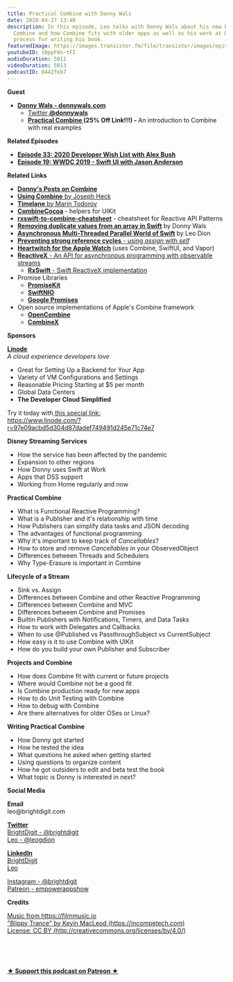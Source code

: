 ```yaml
---
title: Practical Combine with Donny Wals
date: 2020-04-27 13:40
description: In this episode, Leo talks with Donny Wals about his new book Practical
  Combine and how Combine fits with older apps as well as his work at Disney and his
  process for writing his book.
featuredImage: https://images.transistor.fm/file/transistor/images/episode/231716/full_1588005285-artwork.jpg
youtubeID: sDppP4n-tFI
audioDuration: 5011
videoDuration: 5013
podcastID: 8442feb7
---
```

<p><b>Guest</b></p><ul><li>
<a href="https://www.donnywals.com"><strong>Donny Wals - donnywals.com</strong></a><ul>
<li><a href="https://twitter.com/DonnyWals">Twitter <strong>@donnywals</strong></a></li>
<li>
<a href="https://gumroad.com/l/practical-combine/pclaunch2020"><strong>Practical Combine </strong></a><strong>(25% Off Link!!!) - </strong>An introduction to Combine with real examples</li>
</ul>
</li></ul><p><b>Related Episodes</b></p><ul>
<li><a href="https://share.transistor.fm/s/71500d55"><strong>Episode 33: 2020 Developer Wish List with Alex Bush</strong></a></li>
<li><a href="https://share.transistor.fm/s/03051561"><strong>Episode 19: WWDC 2019 - Swift UI with Jason Anderson</strong></a></li>
</ul><p><b>Related Links</b></p><ul>
<li><a href="https://www.donnywals.com/category/combine/"><strong>Donny's Posts on Combine</strong></a></li>
<li><a href="https://heckj.github.io/swiftui-notes/"><strong>Using Combine</strong> by Joseph Heck</a></li>
<li><a href="http://timelane.tools"><strong>Timelane</strong> by Marin Todorov</a></li>
<li>
<a href="https://github.com/CombineCommunity/CombineCocoa"><strong>CombineCocoa</strong></a><strong> </strong>- helpers for UIKit</li>
<li>
<a href="https://github.com/CombineCommunity/rxswift-to-combine-cheatsheet"><strong>rxswift-to-combine-cheatsheet</strong></a> - cheatsheet for Reactive API Patterns</li>
<li>
<a href="https://www.donnywals.com/removing-duplicate-values-from-an-array-in-swift/"><strong>Removing duplicate values from an array in Swift</strong></a> by Donny Wals</li>
<li>
<a href="https://learningswift.brightdigit.com/asynchronous-multi-threaded-parallel-world-of-swift/"><strong>Asynchronous Multi-Threaded Parallel World of Swift</strong></a><strong> </strong>by Leo Dion</li>
<li><a href="https://stackoverflow.com/questions/57980476/how-to-prevent-strong-reference-cycles-when-using-apples-new-combine-framework"><strong>Preventing strong reference cycles</strong> - using <em>assign </em>with <em>self</em></a></li>
<li>
<a href="https://heartwitch.app"><strong>Heartwitch for the Apple Watch</strong></a><strong> </strong>(uses Combine, SwiftUI, and Vapor)</li>
<li>
<a href="http://reactivex.io"><strong>ReactiveX</strong> - An API for asynchronous programming with observable streams</a><ul><li><a href="https://github.com/ReactiveX/RxSwift"><strong>RxSwift</strong> - Swift ReactiveX implementation</a></li></ul>
</li>
<li>Promise Libraries<ul>
<li><a href="https://github.com/mxcl/PromiseKit"><strong>PromiseKit</strong></a></li>
<li><a href="https://github.com/apple/swift-nio"><strong>SwiftNIO</strong></a></li>
<li><a href="https://github.com/google/promises"><strong>Google Promises</strong></a></li>
</ul>
</li>
<li>Open source implementations of Apple's Combine framework<ul>
<li><a href="https://github.com/broadwaylamb/OpenCombine"><strong>OpenCombine</strong></a></li>
<li><a href="https://github.com/cx-org/CombineX"><strong>CombineX</strong></a></li>
</ul>
</li>
</ul><p><b>Sponsors</b></p><p><a href="https://www.linode.com/?r=97e09acbd5d304d87dadef749491d245e71c74e7"><strong>Linode</strong></a><br><em>A cloud experience developers love</em></p><ul>
<li>Great for Setting Up a Backend for Your App</li>
<li>Variety of VM Configurations and Settings</li>
<li>Reasonable Pricing Starting at $5 per month</li>
<li>Global Data Centers</li>
<li><strong>The Developer Cloud Simplified</strong></li>
</ul><p>Try it today with<a href="https://transistor.fm/?via=empowerapps"> </a><a href="https://www.linode.com/?r=97e09acbd5d304d87dadef749491d245e71c74e7">this special link:<br>https://www.linode.com/?r=97e09acbd5d304d87dadef749491d245e71c74e7</a></p><p><b>Disney Streaming Services</b></p><ul>
<li>How the service has been affected by the pandemic</li>
<li>Expansion to other regions</li>
<li>How Donny uses Swift at Work</li>
<li>Apps that DSS support</li>
<li>Working from Home regularly and now</li>
</ul><p><b>Practical Combine</b></p><ul>
<li>What is Functional Reactive Programming?</li>
<li>What is a Publisher and it's relationship with time</li>
<li>How Publishers can simplify data tasks and JSON decoding</li>
<li>The advantages of functional programming</li>
<li>Why it's important to keep track of <em>Cancellables</em>?</li>
<li>How to store and remove <em>Cancellables</em> in your ObservedObject</li>
<li>Differences between Threads and Schedulers</li>
<li>Why Type-Erasure is important in Combine</li>
</ul><p><b>Lifecycle of a Stream</b></p><ul>
<li>Sink vs. Assign</li>
<li>Differences between Combine and other Reactive Programming</li>
<li>Differences between Combine and MVC</li>
<li>Differences between Combine and Promises</li>
<li>Builtin Publishers with Notifications, Timers, and Data Tasks</li>
<li>How to work with Delegates and Callbacks</li>
<li>When to use @Published vs PassthroughSubject vs CurrentSubject</li>
<li>How easy is it to use Combine with UIKit</li>
<li>How do you build your own Publisher and Subscriber</li>
</ul><p><b>Projects and Combine</b></p><ul>
<li>How does Combine fit with current or future projects</li>
<li>Where would Combine not be a good fit</li>
<li>Is Combine production ready for new apps</li>
<li>How to do Unit Testing with Combine</li>
<li>How to debug with Combine</li>
<li>Are there alternatives for older OSes or Linux?</li>
</ul><p><b>Writing Practical Combine</b></p><ul>
<li>How Donny got started</li>
<li>How he tested the idea</li>
<li>What questions he asked when getting started</li>
<li>Using questions to organize content</li>
<li>How he got outsiders to edit and beta test the book</li>
<li>What topic is Donny is interested in next?</li>
</ul><p><b>Social Media</b></p><p><strong>Email</strong><br>leo@brightdigit.com</p><p><a href="https://twitter.com/brightdigit"><strong>Twitter </strong><br>BrightDigit - @brightdigit</a><br><a href="https://twitter.com/leogdion">Leo - @leogdion</a></p><p><a href="https://www.linkedin.com/company/bright-digit"><strong>LinkedIn</strong><br>BrightDigit</a><br><a href="https://www.linkedin.com/in/leogdion/">Leo</a></p><p><a href="https://www.instagram.com/brightdigit/">Instagram - @brightdigit</a><br><a href="https://www.patreon.com/empowerappsshow">Patreon - empowerappshow</a></p><p><b>Credits</b></p><p><a href="https://filmmusic.io/">Music from https://filmmusic.io</a><br><a href="https://incompetech.com/">"Blippy Trance" by Kevin MacLeod (https://incompetech.com)</a><br><a href="http://creativecommons.org/licenses/by/4.0/">License: CC BY (http://creativecommons.org/licenses/by/4.0/)</a></p><p><br></p><p><br></p><p><strong><a href="https://www.patreon.com/empowerappsshow" rel="payment" title="★ Support this podcast on Patreon ★">★ Support this podcast on Patreon ★</a></strong></p>
      
